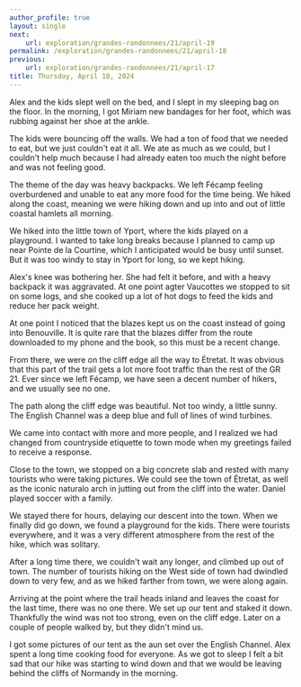 ```yaml
---
author_profile: true
layout: single
next:
    url: exploration/grandes-randonnees/21/april-19
permalink: /exploration/grandes-randonnees/21/april-18
previous:
    url: exploration/grandes-randonnees/21/april-17
title: Thursday, April 18, 2024
---
```

Alex and the kids slept well on the bed, and I slept in my sleeping bag on the floor. In the morning, I got Miriam new bandages for her foot, which was rubbing against her shoe at the ankle.

The kids were bouncing off the walls. We had a ton of food that we needed to eat, but we just couldn't eat it all. We ate as much as we could, but I couldn't help much because I had already eaten too much the night before and was not feeling good.

The theme of the day was heavy backpacks. We left Fécamp feeling overburdened and unable to eat any more food for the time being. We hiked along the coast, meaning we were hiking down and up into and out of little coastal hamlets all morning.

We hiked into the little town of Yport, where the kids played on a playground. I wanted to take long breaks because I planned to camp up near Pointe de la Courtine, which I anticipated would be busy until sunset. But it was too windy to stay in Yport for long, so we kept hiking.

Alex's knee was bothering her. She had felt it before, and with a heavy backpack it was aggravated. At one point agter Vaucottes we stopped to sit on some logs, and she cooked up a lot of hot dogs to feed the kids and reduce her pack weight.

At one point I noticed that the blazes kept us on the coast instead of going into Benouville. It is quite rare that the blazes differ from the route downloaded to my phone and the book, so this must be a recent change.

From there, we were on the cliff edge all the way to Étretat. It was obvious that this part of the trail gets a lot more foot traffic than the rest of the GR 21. Ever since we left Fécamp, we have seen a decent number of hikers, and we usually see no one.

The path along the cliff edge was beautiful. Not too windy, a little sunny. The English Channel was a deep blue and full of lines of wind turbines.

We came into contact with more and more people, and I realized we had changed from countryside etiquette to town mode when my greetings failed to receive a response.

Close to the town, we stopped on a big concrete slab and rested with many tourists who were taking pictures. We could see the town of Étretat, as well as the iconic naturalo arch in jutting out from the cliff into the water. Daniel played soccer with a family.

We stayed there for hours, delaying our descent into the town. When we finally did go down, we found a playground for the kids. There were tourists everywhere, and it was a very different atmosphere from the rest of the hike, which was solitary.

After a long time there, we couldn't wait any longer, and climbed up out of town. The number of tourists hiking on the West side of town had dwindled down to very few, and as we hiked farther from town, we were along again.

Arriving at the point where the trail heads inland and leaves the coast for the last time, there was no one there. We set up our tent and staked it down. Thankfully the wind was not too strong, even on the cliff edge. Later on a couple of people walked by, but they didn't mind us.

I got some pictures of our tent as the aun set over the English Channel. Alex spent a long time cooking food for everyone. As we got to sleep I felt a bit sad that our hike was starting to wind down and that we would be leaving behind the cliffs of Normandy in the morning.